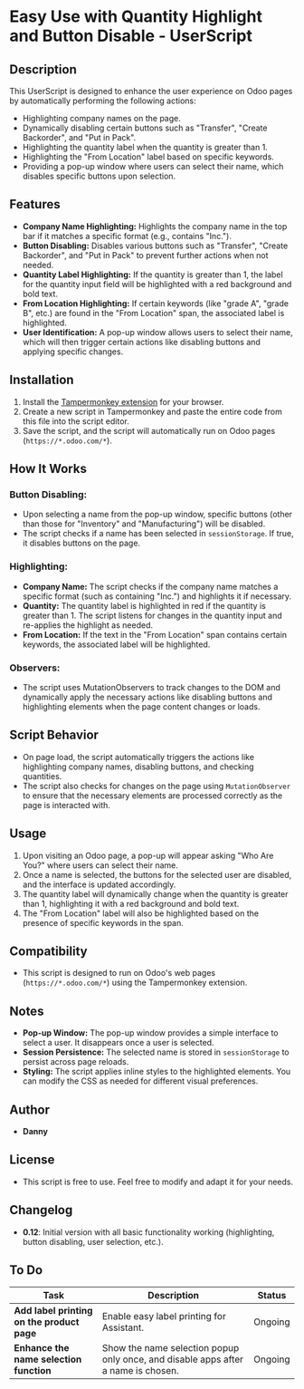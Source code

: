 # Easy Use with Quantity Highlight and Button Disable - UserScript

## Description

This UserScript is designed to enhance the user experience on Odoo pages by automatically performing the following actions:

- Highlighting company names on the page.
- Dynamically disabling certain buttons such as "Transfer", "Create Backorder", and "Put in Pack".
- Highlighting the quantity label when the quantity is greater than 1.
- Highlighting the "From Location" label based on specific keywords.
- Providing a pop-up window where users can select their name, which disables specific buttons upon selection.

## Features

- **Company Name Highlighting:** Highlights the company name in the top bar if it matches a specific format (e.g., contains "Inc.").
- **Button Disabling:** Disables various buttons such as "Transfer", "Create Backorder", and "Put in Pack" to prevent further actions when not needed.
- **Quantity Label Highlighting:** If the quantity is greater than 1, the label for the quantity input field will be highlighted with a red background and bold text.
- **From Location Highlighting:** If certain keywords (like "grade A", "grade B", etc.) are found in the "From Location" span, the associated label is highlighted.
- **User Identification:** A pop-up window allows users to select their name, which will then trigger certain actions like disabling buttons and applying specific changes.
  
## Installation

1. Install the [Tampermonkey extension](https://www.tampermonkey.net/) for your browser.
2. Create a new script in Tampermonkey and paste the entire code from this file into the script editor.
3. Save the script, and the script will automatically run on Odoo pages (`https://*.odoo.com/*`).

## How It Works

### Button Disabling:
- Upon selecting a name from the pop-up window, specific buttons (other than those for "Inventory" and "Manufacturing") will be disabled.
- The script checks if a name has been selected in `sessionStorage`. If true, it disables buttons on the page.

### Highlighting:
- **Company Name:** The script checks if the company name matches a specific format (such as containing "Inc.") and highlights it if necessary.
- **Quantity:** The quantity label is highlighted in red if the quantity is greater than 1. The script listens for changes in the quantity input and re-applies the highlight as needed.
- **From Location:** If the text in the "From Location" span contains certain keywords, the associated label will be highlighted.
  
### Observers:
- The script uses MutationObservers to track changes to the DOM and dynamically apply the necessary actions like disabling buttons and highlighting elements when the page content changes or loads.

## Script Behavior

- On page load, the script automatically triggers the actions like highlighting company names, disabling buttons, and checking quantities.
- The script also checks for changes on the page using `MutationObserver` to ensure that the necessary elements are processed correctly as the page is interacted with.

## Usage

1. Upon visiting an Odoo page, a pop-up will appear asking "Who Are You?" where users can select their name.
2. Once a name is selected, the buttons for the selected user are disabled, and the interface is updated accordingly.
3. The quantity label will dynamically change when the quantity is greater than 1, highlighting it with a red background and bold text.
4. The "From Location" label will also be highlighted based on the presence of specific keywords in the span.

## Compatibility

- This script is designed to run on Odoo's web pages (`https://*.odoo.com/*`) using the Tampermonkey extension.

## Notes

- **Pop-up Window:** The pop-up window provides a simple interface to select a user. It disappears once a user is selected.
- **Session Persistence:** The selected name is stored in `sessionStorage` to persist across page reloads.
- **Styling:** The script applies inline styles to the highlighted elements. You can modify the CSS as needed for different visual preferences.

## Author

- **Danny**

## License

- This script is free to use. Feel free to modify and adapt it for your needs.

## Changelog

- **0.12**: Initial version with all basic functionality working (highlighting, button disabling, user selection, etc.).

## To Do

| Task                                      | Description                                                                                | Status   |
|-------------------------------------------|---------------------------------------------------------------------------------------------|----------|
| **Add label printing on the product page**| Enable easy label printing for Assistant.                                                   | Ongoing  |
| **Enhance the name selection function**   | Show the name selection popup only once, and disable apps after a name is chosen.           | Ongoing  |


